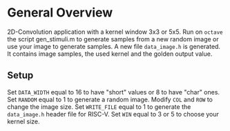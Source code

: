 # General Overview

2D-Convolution application with a kernel window 3x3 or 5x5.
Run on `octave` the script gen_stimuli.m to generate samples from a new random image or
use your image to generate samples.
A new file `data_image.h` is generated. It contains image samples, the used kernel and the
golden output value.

## Setup

Set `DATA_WIDTH` equal to 16 to have "short" values or 8 to have "char" ones.
Set `RANDOM` equal to 1 to generate a random image.
Modify `COL` and `ROW` to change the image size.
Set `WRITE_FILE` equal to 1 to generate the `data_image.h` header file for RISC-V.
Set `WIN` equal to 3 or 5 to choose your kernel size.